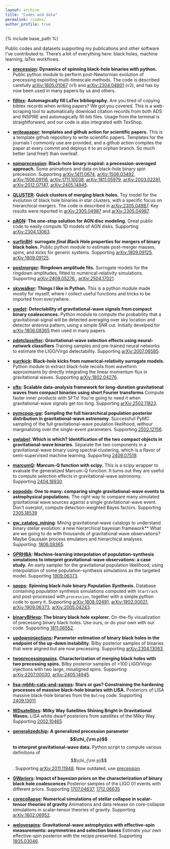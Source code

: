 ```yaml
---
layout: archive
title: "Codes and data"
permalink: /codes/
author_profile: true
---
```


{% include base_path %}

Public codes and datasets supporting my publications and other software I've contributed to. There’s a bit of everything here: black holes, machine learning, laTex workflows.

- **[precession](https://github.com/dgerosa/precession): Dynamics of spinning black-hole binaries with python.**
Public python module to perform post-Newtornian evolution of precessing exploiting multi-timescale methods. The code is described carefully [arXiv:1605.01067](https://arxiv.org/abs/1605.01067) (v1) and [arXiv:2304.04801](https://arxiv.org/abs/2304.04801) (v2), and has by now been used in many papers by us and others.

- **[filltex](https://github.com/dgerosa/filltex):  Automagically fill LaTex bibliography.** 
Are you tired of copying bibtex records when writing papers? We got you covered. This is a web-scraping tool to automatically download citation records from both ADS and INSPIRE and automagically fill bib files. Usage from the terminal is straightforward, and our code is also integrated with TexShop.

- **[writeapaper](https://github.com/dgerosa/writeapaper): templates and github action for scientific papers.**
This is a template github repository to write scientific papers. Templates for the journals I commonly use are provided, and a github action compiles the paper at every commit and deploys it to an orphan branch. So much better (and free!) than overleaf.

- **[spinprecession](https://github.com/dgerosa/precession): Black-hole binary inspiral: a precession-averaged approach.**
Some animations and data on black-hole binary spin precession. Supporting
[arXiv:1411.0674](https://arxiv.org/abs/1411.0674),
[arXiv:1506.03492](https://arxiv.org/abs/1506.03492),
[arXiv:1506.09116](https://arxiv.org/abs/1506.09116),
[arXiv:1711.10038](https://arxiv.org/abs/1711.10038),
[arXiv:1811.05979](https://arxiv.org/abs/1811.05979),
[arXiv:2003.02281](https://arxiv.org/abs/2003.02281),
[arXiv:2012.07147](https://arxiv.org/abs/2012.07147),
[arXiv:2405.14945](https://arxiv.org/abs/2405.14945).

- **[QLUSTER](https://github.com/mdmould/qluster): Quick clusters of merging black holes.** Toy model for the evolution of black hole binaries in star clusters, with a specific focus on hierarchical mergers. The code is described in [arXiv:2305.04987](https://arxiv.org/abs/2305.04987). Key results were reported in [arXiv:2305.04987](https://arxiv.org/abs/2305.04987) and [arXiv:2305.04987](https://arxiv.org/abs/2305.04987).

- **[pAGN](https://github.com/DariaGangardt/pAGN): The one-stop solution for AGN disc modeling.** Great public code to easily compute 1D models of AGN disks. Supporting [arXiv:2304.13063](https://arxiv.org/abs/2304.13063).

- **[surfinBH](https://github.com/vijayvarma392/surfinBH): *sur*rogate *fin*al *B*lack *H*ole properties for mergers of binary black holes.** Public python module to estimate post-merger masses, spins, and kicks for generic systems. Supporting
[arXiv:1809.09125](https://arxiv.org/abs/1809.09125),
[arXiv:1809.09125](https://arxiv.org/abs/1809.09125).

- **[postmerger](https://github.com/cpacilio/postmerger): Ringdown amplitude fits.** Surrogate models for the ringdown amplitudes, fitted to numerical-relativity simulations. Supporting
[arXiv:2408.05276 ](https://arxiv.org/abs/2408.05276 ),
[arXiv:2504.17021](https://arxiv.org/abs/2504.17021).

- **[skywalker](https://github.com/dgerosa/skywalker): Things I like in Python.**
This is a python module made mostly for myself, where I collect useful functions and tricks to be imported from everywhere.

- **[gwdet](https://github.com/dgerosa/gwdet): Detectability of gravitational-wave signals from compact binary coalescences.**
Python module to compute the probability that a gravitational-signal will be detected averaging over sky location and detector antenna pattern, using a simple SNR cut. Initially develped for [arXiv:1806.08365](https://arxiv.org/abs/1806.08365) then used in many papers.

- **[pdetclassifier](https://github.com/dgerosa/pdetclassifier): Gravitational-wave selection effects using neural-network classifiers**
Training samples and pre-trained neural networks to estimate the LIGO/Virgo detectability. Supporting
[arXiv:2007.06585](https://arxiv.org/abs/2007.06585).

- **[surrkick](https://github.com/dgerosa/surrkick): Black-hole kicks from numerical-relativity surrogate models.**
Python module to extract black-hole recoils from waveform approximants by directly integrating the linear momentum flux in gravitational waves. Supporting
[arXiv:1802.04276](https://arxiv.org/abs/arXiv:1802.04276).

- **[sfts](https://github.com/rodrigo-tenorio/sfts): Scalable data-analysis framework for long-duration gravitational waves from compact binaries using short Fourier transforms** Compute faster inner products with SFTs! You're going to need it when gravitational-wave signals get too long. Supporting
[arXiv:2502.11823](https://arxiv.org/abs/2502.11823).

- **[pymcpop-gw](https://github.com/CosmoStatGW/pymcpop-gw): Sampling the full hierarchical population posterior distribution in gravitational-wave astronomy**. Successfull PyMC sampling of the full gravitational-wave poulation likelihood, withour marginalizing over the single-event parameters. Supporting
[2502.12156](https://arxiv.org/abs/2502.12156).

- **[gwlabel](https://github.com/dgerosa/gwlabel): Which is which? Identification of the two compact objects in gravitational-wave binaries.** Separate the two components in a gravitational-wave binary using spectral clustering, which is a flavor of semi-supervised machine learning. Supporting
[2409.07519](https://arxiv.org/abs/2409.07519).

- **[marcumQ](https://github.com/dgerosa/marcumq): Marcum-Q function with scipy.** This is a scipy wrapper to evaluate the generalized Marcum-Q function. It turns out they are useful to compute selection effects in gravitational-wave astronomy. Supporting
[2404.16930](https://arxiv.org/abs/2404.16930).

- **[popodds](https://github.com/mdmould/popodds): One to many: comparing single gravitational-wave events to astrophysical populations.** The right way to compare many simulated gravitational wave sources against a single gravitational-wave event. Don't overplot, compute detection-weighted Bayes factors. Supporting
[2305.18539](https://arxiv.org/abs/2305.18539)

- **[gw_catalog_mining](https://github.com/stevertaylor/gw_catalog_mining)**: Mining gravitational-wave catalogs to understand binary stellar evolution: a new hierarchical bayesian framework** What are we going to do with thousands of gravitational wave observations? Maybe Gaussain process emulators and hierarchical analyses. Supporting: [1806.08365](https://arxiv.org/abs/1806.08365).

- **[GPRHBA](https://github.com/kazewong/GPRHBA): Machine-learning interpolation of population-synthesis simulations to interpret gravitational-wave observations: a case study.** An early sampler for the gravitational population likelihood, using interpolation of some population-synthesis simulations as the targeted model. Supporting
[1909.06373](https://arxiv.org/abs/1909.06373). 

- **[spops](https://github.com/dgerosa/spops): *S*pinning black-hole binary *Pop*ulation *S*ynthesis.**
Database containing population synthesis simulations computed with `Startrack` and post-processed with `precession`, together with a simple python code to query it. Supporting 
[arXiv:1808.02491](https://arxiv.org/abs/1808.02491),
[arXiv:1902.00021](https://arxiv.org/abs/1902.00021),
[arXiv:1909.06373](https://arxiv.org/abs/1909.06373),
[arXiv:2005.04243](https://arxiv.org/abs/2005.04243).

- **[binaryBHexp](https://github.com/vijayvarma392/binaryBHexp): The binary black hole explorer.**
On-the-fly visualization of precessing binary black holes. Use ours, or do your own with our code. Supporting
[1811.06552](https://arxiv.org/abs/1811.06552).

- **[updowninjections](https://github.com/ViolaDeRenzis/updowninjections): Parameter estimation of binary black holes in the endpoint of the up-down instability.** 
Bilby posterior samples of binaries that were aligned but are now precessing. Supporting 
[arXiv:2304.13063](https://arxiv.org/abs/2304.13063),

- **[twoprecessingspins](https://github.com/ViolaDeRenzis/twoprecessingspins). Characterization of merging black holes with two precessing spins.**
Bilby posterior samples of >100 LIGO/Virgo injections with two large, misaligned spins. Supporting 
[arXiv:2207.00030](https://arxiv.org/abs/2207.00030),
[arXiv:2405.14945](https://arxiv.org/abs/2405.14945).

- **[lisa-mbhb-cats-and-samps](https://github.com/RiccardoBuscicchio/lisa-mbhb-cats-and-samps): Stars or gas? Constraining the hardening processes of massive black-hole binaries with LISA.** Posteriors of LISA massive black-hole binaries from the `Balrog` code. Supporting
[2409.13011](https://arxiv.org/abs/2409.13011).

- **[WDsatellites](https://zenodo.org/records/3668905): Milky Way Satellites Shining Bright in Gravitational Waves.** LISA white dwarf posteriors from satellites of the Milky Way. Supporting
[2002.10465](https://arxiv.org/abs/2002.10465).

- **[generalizedchip](https://github.com/dgerosa/generalizedchip): A generalized precession parameter $$\chi_{\rm p}$$ to interpret gravitational-wave data.**
Python script to compute various definitions of $$\chi_{\rm p}$$. Supporting
[arXiv:2011.11948](https://arxiv.org/abs/2011.11948). 
Now outdated, use [precession](https://github.com/dgerosa/precession).

- **[GWpriors](https://github.com/vitale82/GWpriors): Impact of bayesian priors on the characterization of binary black hole coalescences**
Posterior samples of the LIGO 01 events with different priors. Supporting
[1707.04637](https://arxiv.org/abs/1707.04637), [1712.06635](https://arxiv.org/abs/1712.06635)

- **[corecollapse](https://github.com/dgerosa/corecollapse): Numerical simulations of stellar collapse in scalar-tensor theories of gravity**
Animations and data release on core-collapse simulations in scalar-tensor theories of gravity. Supporting
[arXiv:1602.06952](https://arxiv.org/abs/1602.06952).

- **[welovespins](https://web.archive.org/web/20240913222959/http://superstring.mit.edu/welcome.html): Gravitational-wave astrophysics with effective-spin measurements: asymmetries and selection biases**
Estimate your own effective-spin posterior with the recipe presented. Supporting [1805.03046](https://arxiv.org/abs/1805.03046).

